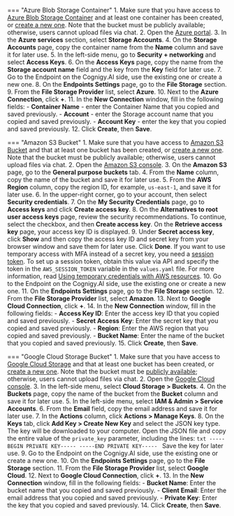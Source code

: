 
=== "Azure Blob Storage Container"
    1. Make sure that you have access to [Azure Blob Storage Container](https://learn.microsoft.com/en-us/azure/storage/blobs/storage-blobs-introduction) and at least one container has been created, or [create a new one](https://learn.microsoft.com/en-us/azure/storage/blobs/storage-quickstart-blobs-portal#create-a-container).  Note that the bucket must be publicly available; otherwise, users cannot upload files via chat.
    2. Open the [Azure portal](https://portal.azure.com/#home). 
    3. In the **Azure services** section, select **Storage Accounts**. 
    4. On the **Storage Accounts** page, copy the container name from the **Name** column and save it for later use. 
    5. In the left-side menu, go to **Security + networking** and select **Access Keys**. 
    6. On the **Access Keys** page, copy the name from the **Storage account name** field and the key from the **Key** field for later use. 
    7. Go to the Endpoint on the Cognigy.AI side, use the existing one or create a new one. 
    8. On the **Endpoints Settings** page, go to the **File Storage** section. 
    9. From the **File Storage Provider** list, select **Azure**. 
    10. Next to the **Azure Connection**, click **+**. 
    11. In the **New Connection** window, fill in the following fields:
        - **Container Name** - enter the Container Name that you copied and saved previously.
        - **Account** - enter the Storage account name that you copied and saved previously.
        - **Account Key** - enter the key that you copied and saved previously.
    12. Click **Create**, then **Save**.

=== "Amazon S3 Bucket"
    1. Make sure that you have access to [Amazon S3 Bucket](https://docs.aws.amazon.com/AmazonS3/latest/userguide/Welcome.html) and that at least one bucket has been created, or [create a new one](https://docs.aws.amazon.com/AmazonS3/latest/userguide/create-bucket-overview.html). Note that the bucket must be publicly available; otherwise, users cannot upload files via chat.
    2. Open the [Amazon S3 console](https://console.aws.amazon.com/s3/).
    3. On the **Amazon S3** page, go to the **General purpose buckets** tab.
    4. From the **Name** column, copy the name of the bucket and save it for later use.
    5. From the **AWS Region** column, copy the region ID, for example, `us-east-1`, and save it for later use.
    6. In the upper-right corner, go to your account, then select **Security credentials**.
    7. On the **My Security Credentials** page, go to **Access keys** and click **Create access key**.
    8. On the **Alternatives to root user access keys** page, review the security recommendations. To continue, select the checkbox, and then **Create access key**. On the **Retrieve access key** page, your access key ID is displayed.
    9. Under **Secret access key**, click **Show** and then copy the access key ID and secret key from your browser window and save them for later use. Click **Done**. If you want to use temporary access with MFA instead of a secret key, you need a [session token](https://docs.aws.amazon.com/STS/latest/APIReference/API_GetSessionToken.html#:~:text=Returns%20a%20set%20of%20temporary,key%2C%20and%20a%20security%20token). To set up a session token, obtain this value via API and specify the token in the `AWS_SESSION_TOKEN` variable in the `values.yaml` file. For more information, read [Using temporary credentials with AWS resources](https://docs.aws.amazon.com/IAM/latest/UserGuide/id_credentials_temp_use-resources.html). 
    10. Go to the Endpoint on the Cognigy.AI side, use the existing one or create a new one.
    11. On the **Endpoints Settings** page, go to the **File Storage** section.
    12. From the **File Storage Provider** list, select **Amazon**. 
    13. Next to **Google Cloud Connection**, click **+**.
    14. In the **New Connection** window, fill in the following fields:
        - **Access Key ID**: Enter the access key ID that you copied and saved previously.
        - **Secret Access Key**: Enter the secret key that you copied and saved previously.
        - **Region**: Enter the AWS region that you copied and saved previously.
        - **Bucket Name**: Enter the name of the bucket that you copied and saved previously.
    15. Click **Create**, then **Save**.

=== "Google Cloud Storage Bucket"
    1. Make sure that you have access to [Google Cloud Storage](https://cloud.google.com/storage/docs/) and that at least one bucket has been created, or [create a new one](https://cloud.google.com/storage/docs/creating-buckets). Note that the bucket must be [publicly available](https://cloud.google.com/storage/docs/access-control/making-data-public); otherwise, users cannot upload files via chat.
    2. Open the [Google Cloud console](https://console.cloud.google.com/).
    3. In the left-side menu, select **Cloud Storage > Buckets**.
    4. On the **Buckets** page, copy the name of the bucket from the **Bucket** column and save it for later use.
    5. In the left-side menu, select **IAM & Admin > Service Accounts**.
    6. From the **Email** field, copy the email address and save it for later use.
    7. In the **Actions** column, click **Actions > Manage Keys**.
    8. On the **Keys** tab, click **Add Key > Create New Key** and select the JSON key type. The key will be downloaded to your computer. Open the JSON file and copy the entire value of the `private_key` parameter, including the lines:
       ```txt
       -----BEGIN PRIVATE KEY-----
       -----END PRIVATE KEY-----
       ```
       Save the key for later use.
    9. Go to the Endpoint on the Cognigy.AI side, use the existing one or create a new one. 
    10. On the **Endpoints Settings** page, go to the **File Storage** section.
    11. From the **File Storage Provider** list, select **Google Cloud**.
    12. Next to **Google Cloud Connection**, click **+**.
    13. In the **New Connection** window, fill in the following fields:
        - **Bucket Name**: Enter the bucket name that you copied and saved previously.
        - **Client Email**: Enter the email address that you copied and saved previously.
        - **Private Key**: Enter the key that you copied and saved previously.
    14. Click **Create**, then **Save**.
